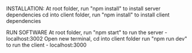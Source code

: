INSTALLATION:
At root folder, run "npm install" to install server dependencies
cd into client folder, run "npm install" to install client dependencies

RUN SOFTWARE
At root folder, run "npm start" to run the server - localhost:3002
Open new terminal, cd into client folder run "npm run dev" to run the client - localhost:3000
